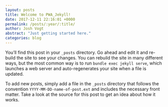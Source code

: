 ```yaml
---
layout: posts
title: Welcome to PWA_Jekyll!
date: 2017-12-11 22:16:01 +0000
permalink: /posts/:year/:title/
author: Josh Vogt
abstract: "Just getting started here."
categories: blog
---
```


You’ll find this post in your `_posts` directory. Go ahead and edit it and re-build the site to see your changes. You can rebuild the site in many different ways, but the most common way is to run `bundle exec jekyll serve`, which launches a web server and auto-regenerates your site when a file is updated.

To add new posts, simply add a file in the `_posts` directory that follows the convention `YYYY-MM-DD-name-of-post.ext` and includes the necessary front matter. Take a look at the source for this post to get an idea about how it works.
